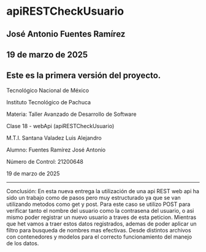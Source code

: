 # apiRESTCheckUsuario
## José Antonio Fuentes Ramírez
## 19 de marzo de 2025
Este es la primera versión del proyecto.
----------------------------------------------------
Tecnológico Nacional de México

Instituto Tecnológico de Pachuca

Materia:  Taller Avanzado de Desarrollo de Software

Clase 18 - webApi (apiRESTCheckUsuario)

M.T.I. Santana Valadez Luis Alejandro

Alumno: Fuentes Ramírez José Antonio

Número de Control: 21200648

19 de marzo de 2025

---------------------------------------------------
Conclusión: En esta nueva entrega la utilización de una api REST web api ha sido un
trabajo como de pasos pero muy estructurado ya que se van utilizando metodos como get y post. 
Para este caso se utilizo POST para verificar tanto el nombre del usuario como la contrasena del usuario, o asi mismo poder registrar un nuevo usuario a traves de esta peticion. Mientras que het vamos a traer estos datos registrados, ademas de poder aplicar un filtro para busqueda de nombres mas efectivas.
Desde distintos archivos con contenedores y modelos para
el correcto funcionamiento del manejo de los datos. 
